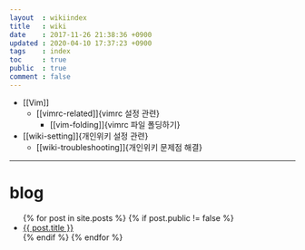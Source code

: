 ```yaml
---
layout  : wikiindex
title   : wiki
date    : 2017-11-26 21:38:36 +0900
updated : 2020-04-10 17:37:23 +0900
tags    : index
toc     : true
public  : true
comment : false
---
```


* [[Vim]]
  * [[vimrc-related]]{vimrc 설정 관련}
    * [[vim-folding]]{vimrc 파일 폴딩하기}
* [[wiki-setting]]{개인위키 설정 관련}
  * [[wiki-troubleshooting]]{개인위키 문제점 해결} 


---

# blog
<div>
    <ul>
{% for post in site.posts %}
    {% if post.public != false %}
        <li>
            <a class="post-link" href="{{ post.url | prepend: site.baseurl }}">
                {{ post.title }}
            </a>
        </li>
    {% endif %}
{% endfor %}
    </ul>
</div>

